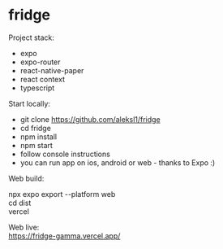 # fridge

Project stack: 
- expo  
- expo-router  
- react-native-paper  
- react context  
- typescript  

Start locally:  
- git clone https://github.com/aleksl1/fridge
- cd fridge
- npm install
- npm start
- follow console instructions
- you can run app on ios, android or web - thanks to Expo :)

Web build:

npx expo export --platform web  
cd dist  
vercel

Web live:  
https://fridge-gamma.vercel.app/
